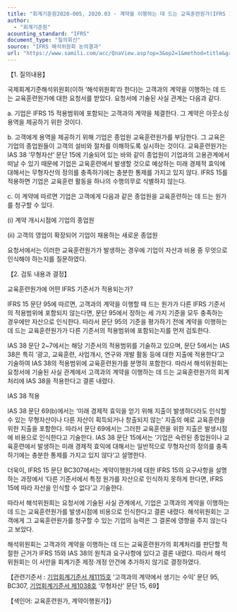 ```yaml
---
title: "회계기준원2020-005, 2020.03 - 계약을 이행하는 데 드는 교육훈련원가(IFRS 15 ‘고객과의 계약에서 생기는 수익’)"
author:
  - "회계기준원"
acounting_standard: "IFRS"
document_type: "질의회신"
source: "IFRS 해석위원회 논의결과"
url: "https://www.samili.com/acc/QnaView.asp?op=3&op2=1&method=title&group=2123-15;1&orgcode=2&searchword=&page=4&code=%ED%9A%8C%EA%B3%84%EA%B8%B0%EC%A4%80%EC%9B%902020%2D005%3A20200331"
---
```

【1. 질의내용】

국제회계기준해석위원회(이하 ‘해석위원회’라 한다)는 고객과의 계약을 이행하는 데 드는 교육훈련원가에 대한 요청서를 받았다. 요청서에 기술된 사실 관계는 다음과 같다.

a. 기업은 IFRS 15 적용범위에 포함되는 고객과의 계약을 체결한다. 그 계약은 아웃소싱 용역을 제공하기 위한 것이다.

b. 고객에게 용역을 제공하기 위해 기업은 종업원 교육훈련원가를 부담한다. 그 교육은 기업의 종업원들이 고객의 설비와 절차를 이해하도록 실시하는 것이다. 교육훈련원가는 IAS 38 ‘무형자산’ 문단 15에 기술되어 있는 바와 같이 종업원이 기업과의 고용관계에서 떠날 수 있기 때문에 기업은 교육훈련에서 발생할 것으로 예상하는 미래 경제적 효익에 대해서는 무형자산의 정의를 충족하기에는 충분한 통제를 가지고 있지 않다. IFRS 15를 적용하면 기업은 교육훈련 활동을 하나의 수행의무로 식별하지 않는다.

c. 이 계약에 따르면 기업은 고객에게 다음과 같은 종업원을 교육훈련하는 데 드는 원가를 청구할 수 있다.

(i) 계약 개시시점에 기업의 종업원

(ii) 고객의 영업이 확장되어 기업이 채용하는 새로운 종업원

요청서에서는 이러한 교육훈련원가가 발생하는 경우에 기업이 자산과 비용 중 무엇으로 인식해야 하는지를 질문하였다.

  

【2. 검토 내용과 결정】

교육훈련원가에 어떤 IFRS 기준서가 적용되는가?

IFRS 15 문단 95에 따르면, 고객과의 계약을 이행할 때 드는 원가가 다른 IFRS 기준서의 적용범위에 포함되지 않는다면, 문단 95에서 정하는 세 가지 기준을 모두 충족하는 경우에만 자산으로 인식한다. 따라서 문단 95의 기준을 평가하기 전에 계약을 이행하는 데 드는 교육훈련원가가 다른 기준서의 적용범위에 포함되는지를 먼저 검토한다.

IAS 38 문단 2~7에서는 해당 기준서의 적용범위를 기술하고 있으며, 문단 5에서는 IAS 38은 특히 ‘광고, 교육훈련, 사업개시, 연구와 개발 활동 등에 대한 지출에 적용한다’고 기술하여 IAS 38의 적용범위에 교육훈련원가를 분명히 포함한다. 따라서 해석위원회는 요청서에 기술된 사실 관계에서 고객과의 계약을 이행하는 데 드는 교육훈련원가의 회계처리에 IAS 38을 적용한다고 결론 내렸다.

  

IAS 38 적용

IAS 38 문단 69(b)에서는 ‘미래 경제적 효익을 얻기 위해 지출이 발생하더라도 인식할 수 있는 무형자산이나 다른 자산이 획득되거나 창출되지 않는’ 지출의 예로 교육훈련을 위한 지출을 포함한다. 따라서 문단 69에서는 그러한 교육훈련을 위한 지출은 발생시점에 비용으로 인식한다고 기술한다. IAS 38 문단 15에서는 ‘기업은 숙련된 종업원이나 교육훈련에서 발생하는 미래 경제적 효익에 대해서는 일반적으로 무형자산의 정의를 충족하기에는 충분한 통제를 가지고 있지 않다’고 설명한다.

더욱이, IFRS 15 문단 BC307에서는 계약이행원가에 대한 IFRS 15의 요구사항을 설명하는 과정에서 ‘다른 기준서에서 특정 원가를 자산으로 인식하지 못하게 한다면, IFRS 15에 따라 자산을 인식할 수 없다’고 기술한다.

따라서 해석위원회는 요청서에 기술된 사실 관계에서, 기업은 고객과의 계약을 이행하는 데 드는 교육훈련원가를 발생시점에 비용으로 인식한다고 결론 내렸다. 해석위원회는 고객에게 그 교육훈련원가를 청구할 수 있는 기업의 능력은 그 결론에 영향을 주지 않는다고 보았다.

해석위원회는 고객과의 계약을 이행하는 데 드는 교육훈련원가의 회계처리를 판단할 적절한 근거가 IFRS 15와 IAS 38의 원칙과 요구사항에 있다고 결론 내렸다. 따라서 해석위원회는 이 사안을 회계기준 제정·개정 안건에 추가하지 않기로 결정하였다.

  

【관련기준서 : [기업회계기준서 제1115호](https://www.samili.com/acc/) ‘고객과의 계약에서 생기는 수익’ 문단 95, BC307, [기업회계기준서 제1038호](https://www.samili.com/acc/) ‘무형자산’ 문단 15, 69】

【색인어: 교육훈련원가, 계약이행원가】}